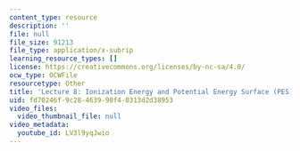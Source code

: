 ```yaml
---
content_type: resource
description: ''
file: null
file_size: 91213
file_type: application/x-subrip
learning_resource_types: []
license: https://creativecommons.org/licenses/by-nc-sa/4.0/
ocw_type: OCWFile
resourcetype: Other
title: 'Lecture 8: Ionization Energy and Potential Energy Surface (PES) captions'
uid: fd70246f-9c28-4639-90f4-0313d2d38953
video_files:
  video_thumbnail_file: null
video_metadata:
  youtube_id: LV3l9yqJwio
---
```

